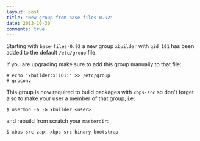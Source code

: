 ```yaml
---
layout: post
title: "New group from base-files 0.92"
date: 2013-10-30
comments: true
---
```


Starting with `base-files-0.92` a new group `xbuilder` with `gid 101` has been added
to the default `/etc/group` file.

If you are upgrading make sure to add this group manually to that file:

    # echo 'xbuilder:x:101:' >> /etc/group
    # grpconv

This group is now required to build packages with `xbps-src` so don't forget also to make your user a member of that group, i.e:

    $ usermod -a -G xbuilder <user>

and rebuild from scratch your `masterdir`:

    $ xbps-src zap; xbps-src binary-bootstrap
